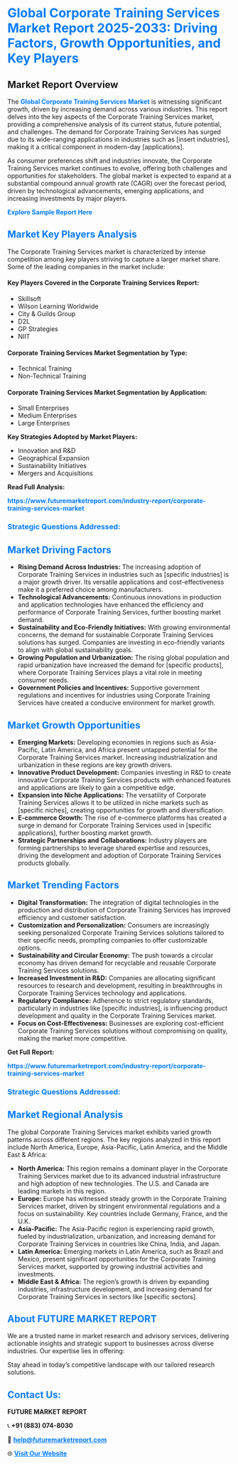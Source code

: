 <h1 style="color: #007BFF;">Global Corporate Training Services Market Report 2025-2033: Driving Factors, Growth Opportunities, and Key Players</h1>

<section id="overview">
<h2>Market Report Overview</h2>
<p>The <a href="https://www.futuremarketreport.com/industry-report/corporate-training-services-market" style="color: #007BFF; text-decoration: none;"><strong>Global Corporate Training Services Market</strong></a> is witnessing significant growth, driven by increasing demand across various industries. This report delves into the key aspects of the Corporate Training Services market, providing a comprehensive analysis of its current status, future potential, and challenges. The demand for Corporate Training Services has surged due to its wide-ranging applications in industries such as [insert industries], making it a critical component in modern-day [applications].</p>
<p>As consumer preferences shift and industries innovate, the Corporate Training Services market continues to evolve, offering both challenges and opportunities for stakeholders. The global market is expected to expand at a substantial compound annual growth rate (CAGR) over the forecast period, driven by technological advancements, emerging applications, and increasing investments by major players.</p>
</section>

<section id="overview">
<p><a href="https://www.futuremarketreport.com/request-sample/reportId=51257" style="color: #007BFF; text-decoration: none;"><strong>Explore Sample Report Here</strong></a></p>
</section>

<section id="key-players">
<h2 style="color: #007BFF;">Market Key Players Analysis</h2>
<p>The Corporate Training Services market is characterized by intense competition among key players striving to capture a larger market share. Some of the leading companies in the market include:</p>
<h4>Key Players Covered in the Corporate Training Services Report:</h4>
<ul><li>Skillsoft</li><li>Wilson Learning Worldwide</li><li>City &amp; Guilds Group</li><li>D2L</li><li>GP Strategies</li><li>NIIT</li></ul>
<h4>Corporate Training Services Market Segmentation by Type:</h4>
<ul><li>Technical Training</li><li>Non-Technical Training</li></ul>

<h4>Corporate Training Services Market Segmentation by Application:</h4>
<ul><li>Small Enterprises</li><li>Medium Enterprises</li><li>Large Enterprises</li></ul>
<p><strong>Key Strategies Adopted by Market Players:</strong></p>
<ul>
<li>Innovation and R&D</li>
<li>Geographical Expansion</li>
<li>Sustainability Initiatives</li>
<li>Mergers and Acquisitions</li>
</ul>
</section>

<section>
<p><strong>Read Full Analysis: </strong></p><a href="https://www.futuremarketreport.com/industry-report/corporate-training-services-market" style="color: #007BFF; text-decoration: none;"><strong>https://www.futuremarketreport.com/industry-report/corporate-training-services-market</strong></a>
<h3 style="color: #007BFF;">Strategic Questions Addressed:</h3>
</section>

<section id="driving-factors">
<h2 style="color: #007BFF;">Market Driving Factors</h2>
<ul>
<li><strong>Rising Demand Across Industries:</strong> The increasing adoption of Corporate Training Services in industries such as [specific industries] is a major growth driver. Its versatile applications and cost-effectiveness make it a preferred choice among manufacturers.</li>
<li><strong>Technological Advancements:</strong> Continuous innovations in production and application technologies have enhanced the efficiency and performance of Corporate Training Services, further boosting market demand.</li>
<li><strong>Sustainability and Eco-Friendly Initiatives:</strong> With growing environmental concerns, the demand for sustainable Corporate Training Services solutions has surged. Companies are investing in eco-friendly variants to align with global sustainability goals.</li>
<li><strong>Growing Population and Urbanization:</strong> The rising global population and rapid urbanization have increased the demand for [specific products], where Corporate Training Services plays a vital role in meeting consumer needs.</li>
<li><strong>Government Policies and Incentives:</strong> Supportive government regulations and incentives for industries using Corporate Training Services have created a conducive environment for market growth.</li>
</ul>
</section>

<section id="growth-opportunities">
<h2 style="color: #007BFF;">Market Growth Opportunities</h2>
<ul>
<li><strong>Emerging Markets:</strong> Developing economies in regions such as Asia-Pacific, Latin America, and Africa present untapped potential for the Corporate Training Services market. Increasing industrialization and urbanization in these regions are key growth drivers.</li>
<li><strong>Innovative Product Development:</strong> Companies investing in R&D to create innovative Corporate Training Services products with enhanced features and applications are likely to gain a competitive edge.</li>
<li><strong>Expansion into Niche Applications:</strong> The versatility of Corporate Training Services allows it to be utilized in niche markets such as [specific niches], creating opportunities for growth and diversification.</li>
<li><strong>E-commerce Growth:</strong> The rise of e-commerce platforms has created a surge in demand for Corporate Training Services used in [specific applications], further boosting market growth.</li>
<li><strong>Strategic Partnerships and Collaborations:</strong> Industry players are forming partnerships to leverage shared expertise and resources, driving the development and adoption of Corporate Training Services products globally.</li>
</ul>
</section>

<section id="trending-factors">
<h2 style="color: #007BFF;">Market Trending Factors</h2>
<ul>
<li><strong>Digital Transformation:</strong> The integration of digital technologies in the production and distribution of Corporate Training Services has improved efficiency and customer satisfaction.</li>
<li><strong>Customization and Personalization:</strong> Consumers are increasingly seeking personalized Corporate Training Services solutions tailored to their specific needs, prompting companies to offer customizable options.</li>
<li><strong>Sustainability and Circular Economy:</strong> The push towards a circular economy has driven demand for recyclable and reusable Corporate Training Services solutions.</li>
<li><strong>Increased Investment in R&D:</strong> Companies are allocating significant resources to research and development, resulting in breakthroughs in Corporate Training Services technology and applications.</li>
<li><strong>Regulatory Compliance:</strong> Adherence to strict regulatory standards, particularly in industries like [specific industries], is influencing product development and quality in the Corporate Training Services market.</li>
<li><strong>Focus on Cost-Effectiveness:</strong> Businesses are exploring cost-efficient Corporate Training Services solutions without compromising on quality, making the market more competitive.</li>
</ul>
</section>

<section>
<p><strong>Get Full Report: </strong></p><a href="https://www.futuremarketreport.com/industry-report/corporate-training-services-market" style="color: #007BFF; text-decoration: none;"><strong>https://www.futuremarketreport.com/industry-report/corporate-training-services-market</strong></a>
<h3 style="color: #007BFF;">Strategic Questions Addressed:</h3>
</section>


<section id="regional-analysis">
<h2 style="color: #007BFF;">Market Regional Analysis</h2>
<p>The global Corporate Training Services market exhibits varied growth patterns across different regions. The key regions analyzed in this report include North America, Europe, Asia-Pacific, Latin America, and the Middle East & Africa:</p>
<ul>
<li><strong>North America:</strong> This region remains a dominant player in the Corporate Training Services market due to its advanced industrial infrastructure and high adoption of new technologies. The U.S. and Canada are leading markets in this region.</li>
<li><strong>Europe:</strong> Europe has witnessed steady growth in the Corporate Training Services market, driven by stringent environmental regulations and a focus on sustainability. Key countries include Germany, France, and the U.K.</li>
<li><strong>Asia-Pacific:</strong> The Asia-Pacific region is experiencing rapid growth, fueled by industrialization, urbanization, and increasing demand for Corporate Training Services in countries like China, India, and Japan.</li>
<li><strong>Latin America:</strong> Emerging markets in Latin America, such as Brazil and Mexico, present significant opportunities for the Corporate Training Services market, supported by growing industrial activities and investments.</li>
<li><strong>Middle East & Africa:</strong> The region’s growth is driven by expanding industries, infrastructure development, and increasing demand for Corporate Training Services in sectors like [specific sectors].</li>
</ul>
</section>

<footer>
<h2 style="color: #007BFF;">About FUTURE MARKET REPORT</h2>
<p>We are a trusted name in market research and advisory services, delivering actionable insights and strategic support to businesses across diverse industries. Our expertise lies in offering:</p>

<p>Stay ahead in today’s competitive landscape with our tailored research solutions.</p>

<h2 style="color: #007BFF;">Contact Us:</h2>
<p><strong>FUTURE MARKET REPORT</strong></p>
<p>📞 <strong>+91 (883) 074-8030</strong></p>
<p>📧 <strong><a href="mailto:help@futuremarketreport.com" style="color: #007BFF;">help@futuremarketreport.com</a></strong></p>
<p>🌐 <strong><a href="https://www.futuremarketreport.com/" style="color: #007BFF;">Visit Our Website</a></strong></p>
</footer>